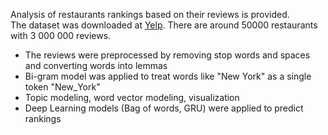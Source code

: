 Analysis of restaurants rankings based on their reviews is provided. <br>
The dataset was downloaded at [Yelp](https://www.yelp.com/dataset). There are around 50000 restaurants with 3 000 000 reviews. <br>

- The reviews were preprocessed by removing stop words and spaces and converting words into lemmas
- Bi-gram model was applied to treat words like "New York" as a single token "New_York"
- Topic modeling, word vector modeling, visualization
- Deep Learning models (Bag of words, GRU) were applied to predict rankings

